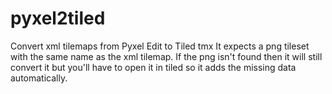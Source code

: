 # pyxel2tiled
Convert xml tilemaps from Pyxel Edit to Tiled tmx
It expects a png tileset with the same name as the xml tilemap.
If the png isn't found then it will still convert it but you'll have to open it in tiled so it adds the missing data automatically.

